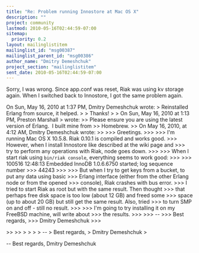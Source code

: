 ```yaml
---
title: "Re: Problem running Innostore at Mac OS X"
description: ""
project: community
lastmod: 2010-05-16T02:44:59-07:00
sitemap:
  priority: 0.2
layout: mailinglistitem
mailinglist_id: "msg00387"
mailinglist_parent_id: "msg00386"
author_name: "Dmitry Demeshchuk"
project_section: "mailinglistitem"
sent_date: 2010-05-16T02:44:59-07:00
---
```



Sorry, I was wrong. Since app.conf was reset, Riak was using kv
storage again. When I switched back to Innostore, I got the same
problem again.

On Sun, May 16, 2010 at 1:37 PM, Dmitry Demeshchuk  wrote:
&gt; Reinstalled Erlang from source, it helped.
&gt;
&gt; Thanks!
&gt;
&gt; On Sun, May 16, 2010 at 1:13 PM, Preston Marshall
&gt;  wrote:
&gt;&gt; Please ensure you are using the latest version of Erlang.  I built mine from 
&gt;&gt; Homebrew.
&gt;&gt; On May 16, 2010, at 4:12 AM, Dmitry Demeshchuk wrote:
&gt;&gt;
&gt;&gt;&gt; Greetings.
&gt;&gt;&gt;
&gt;&gt;&gt; I'm running Mac OS X 10.5.8. Riak 0.10.1 is compiled and works good.
&gt;&gt;&gt; However, when I install Innostore like described at the wiki page and
&gt;&gt;&gt; try to perform any operations with Riak, node goes down.
&gt;&gt;&gt;
&gt;&gt;&gt; When I start riak using `bin/riak console`, everything seems to work good:
&gt;&gt;&gt;
&gt;&gt;&gt; 100516 12:48:13 Embedded InnoDB 1.0.6.6750 started; log sequence number 
&gt;&gt;&gt; 44243
&gt;&gt;&gt;
&gt;&gt;&gt; But when I try to get keys from a bucket, to put any data using basic
&gt;&gt;&gt; Erlang interface (either from the other Erlang node or from the opened
&gt;&gt;&gt; console), Riak crashes with bus error.
&gt;&gt;&gt; I tried to start Riak as root but with the same result. Then thought
&gt;&gt;&gt; that perhaps free disk space is too low (about 12 GB) and freed some
&gt;&gt;&gt; space (up to about 20 GB) but still get the same result. Also, tried
&gt;&gt;&gt; to turn SMP on and off - still no result.
&gt;&gt;&gt;
&gt;&gt;&gt; I'm going to try installing it on my FreeBSD machine, will write about
&gt;&gt;&gt; the results.
&gt;&gt;&gt;
&gt;&gt;&gt; --
&gt;&gt;&gt; Best regards,
&gt;&gt;&gt; Dmitry Demeshchuk
&gt;&gt;&gt;

&gt;&gt;
&gt;&gt;
&gt;
&gt;
&gt;
&gt; --
&gt; Best regards,
&gt; Dmitry Demeshchuk
&gt;

-- 
Best regards,
Dmitry Demeshchuk

